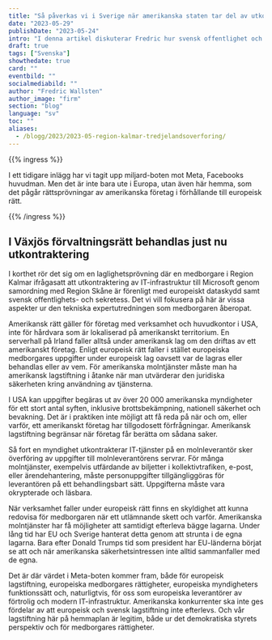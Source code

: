 ```yaml
---
title: "Så påverkas vi i Sverige när amerikanska staten tar del av utkontrakterade uppgifter"
date: "2023-05-29"
publishDate: "2023-05-24"
intro: "I denna artikel diskuterar Fredric hur svensk offentlighet och dataskydd påverkas av amerikansk utkontraktering."
draft: true
tags: ["Svenska"]
showthedate: true
card: ""
eventbild: ""
socialmediabild: ""
author: "Fredric Wallsten"
author_image: "firm"
section: "blog"
language: "sv"
toc: ""
aliases:
  - /blogg/2023/2023-05-region-kalmar-tredjelandsoverforing/
---
```


{{% ingress %}}

I ett tidigare inlägg har vi tagit upp miljard-boten mot Meta, Facebooks huvudman. Men det är inte bara ute i Europa, utan även här hemma, som det pågår rättsprövningar av amerikanska företag i förhållande till europeisk rätt.

{{% /ingress %}}

## I Växjös förvaltningsrätt behandlas just nu utkontraktering

I korthet rör det sig om en laglighetsprövning där en medborgare i Region Kalmar ifrågasatt att utkontraktering av IT-infrastruktur till Microsoft genom samordning med Region Skåne är förenligt med europeiskt dataskydd samt svensk offentlighets- och sekretess. Det vi vill fokusera på här är vissa aspekter ur den tekniska expertutredningen som medborgaren åberopat.

Amerikansk rätt gäller för företag med verksamhet och huvudkontor i USA, inte för hårdvara som är lokaliserad på amerikanskt territorium. En serverhall på Irland faller alltså under amerikansk lag om den driftas av ett amerikanskt företag. Enligt europeisk rätt faller i stället europeiska medborgares uppgifter under europeisk lag oavsett var de lagras eller behandlas eller av vem. För amerikanska molntjänster måste man ha amerikansk lagstiftning i åtanke när man utvärderar den juridiska säkerheten kring användning av tjänsterna.

I USA kan uppgifter begäras ut av över 20 000 amerikanska myndigheter för ett stort antal syften, inklusive brottsbekämpning, nationell säkerhet och bevakning. Det är i praktiken inte möjligt att få reda på när och om, eller varför, ett amerikanskt företag har tillgodosett förfrågningar. Amerikansk lagstiftning begränsar när företag får berätta om sådana saker.

Så fort en myndighet utkontrakterar IT-tjänster på en molnleverantör sker överföring av uppgifter till molnleverantörens servrar. För många molntjänster, exempelvis utfärdande av biljetter i kollektivtrafiken, e-post, eller ärendehantering, måste personuppgifter tillgängliggöras för leverantören på ett behandlingsbart sätt. Uppgifterna måste vara okrypterade och läsbara.

När verksamhet faller under europeisk rätt finns en skyldighet att kunna redovisa för medborgaren när ett utlämnande skett och varför. Amerikanska molntjänster har få möjligheter att samtidigt efterleva bägge lagarna. Under lång tid har EU och Sverige hanterat detta genom att strunta i de egna lagarna. Bara efter Donald Trumps tid som president har EU-länderna börjat se att och när amerikanska säkerhetsintressen inte alltid sammanfaller med de egna.

Det är där värdet i Meta-boten kommer fram, både för europeisk lagstiftning, europeiska medborgares rättigheter, europeiska myndigheters funktionssätt och, naturligtvis, för oss som europeiska leverantörer av förtrolig och modern IT-infrastruktur. Amerikanska konkurrenter ska inte ges fördelar av att europeisk och svensk lagstiftning inte efterlevs. Och vår lagstiftning här på hemmaplan är legitim, både ur det demokratiska styrets perspektiv och för medborgares rättigheter.

